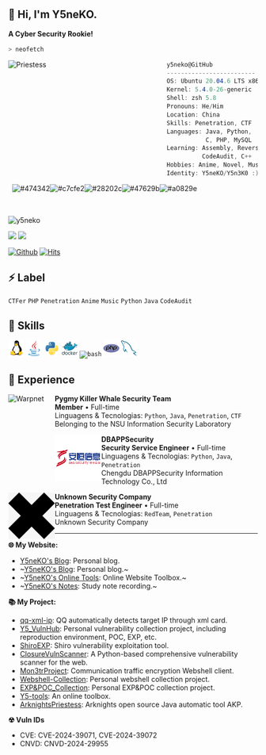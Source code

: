 ## 👋 Hi, I'm Y5neKO.

**A Cyber Security Rookie!**

```zsh
> neofetch
```

<img align="left" src="https://s2.loli.net/2024/03/26/gQmf5ijPUKBo24C.jpg" alt="Priestess" width="320" /> 

```csharp
y5neko@GitHub
-------------------------
OS: Ubuntu 20.04.6 LTS x86_64
Kernel: 5.4.0-26-generic
Shell: zsh 5.8
Pronouns: He/Him
Location: China
Skills: Penetration, CTF
Languages: Java, Python,
           C, PHP, MySQL
Learning: Assembly, Reverse, PWN,
          CodeAudit, C++
Hobbies: Anime, Novel, Music
Identity: Y5neKO/Y5n3K0 :)
```
<p align="left">
  &nbsp;
  <img alt="#474342" src="https://via.placeholder.com/15/474342/000000?text=+" width="25" height="20" /><img alt="#c7cfe2" src="https://via.placeholder.com/15/c7cfe2/000000?text=+" width="25" height="20" /><img alt="#28202c" src="https://via.placeholder.com/15/28202c/000000?text=+" width="25" height="20" /><img alt="#47629b" src="https://via.placeholder.com/15/47629b/000000?text=+" width="25" height="20" /><img alt="#a0829e" src="https://via.placeholder.com/15/a0829e/000000?text=+" width="25" height="20" />
</p>
<br>
<p><img align="center" src="https://github-readme-streak-stats.herokuapp.com/?user=y5neko&" alt="y5neko" /></p>

<!-- ![Y5neKO's stars](https://github-readme-stats-89dq8p8qw.vercel.app/api?username=Y5neKO&show_icons=true&count_private=true&line_height=33.7&theme=tokyonight) -->
<div>
<img height="140px" src="https://github-readme-stats.vercel.app/api?username=Y5neKO&hide_title=true&hide_border=true&theme=dark&bg_color=30,e96443,c64dff&title_color=fff&text_color=fff" />
<img height="140px" src="https://github-readme-stats-git-masterrstaa-rickstaa.vercel.app/api/top-langs/?username=Y5neKO&hide_title=true&hide_border=true&layout=compact&langs_count=6&text_color=fff&bg_color=30,c64dff,66ccff&theme=dark" />
</div>

[![Github](https://img.shields.io/github/followers/Y5neKO?label=Follow&style=social)](https://github.com/Y5neKO)<!--[![Code Time](https://img.shields.io/endpoint?style=social&url=https://codetime-api.datreks.com/badge/1280?logoColor=dark%26project=%26recentMS=0%26showProject=true)]()-->
[![Hits](https://hits.seeyoufarm.com/api/count/incr/badge.svg?url=https%3A%2F%2Fgithub.com%2FY5neKO%2FY5neKO&count_bg=%233D91C8&title_bg=%23555555&icon=github.svg&icon_color=%23E7E7E7&title=Views&edge_flat=false)]()

## ⚡ Label

`CTFer`  `PHP`  `Penetration`  `Anime`  `Music`  `Python`  `Java`  `CodeAudit`

## 🚀 Skills
<code><img height="32" src="https://raw.githubusercontent.com/devicons/devicon/master/icons/linux/linux-original.svg" alt="Linux"/></code>
<code><img height="32" src="https://raw.githubusercontent.com/devicons/devicon/master/icons/java/java-original.svg" alt="Java"/></code>
<code><img height="32" src="https://raw.githubusercontent.com/devicons/devicon/master/icons/python/python-original.svg" alt="Python"/></code>
<code><img height="32" src="https://raw.githubusercontent.com/devicons/devicon/master/icons/docker/docker-original-wordmark.svg" alt="Docker"/></code>
<code><img height="32" src="https://www.vectorlogo.zone/logos/gnu_bash/gnu_bash-icon.svg" alt="bash"/></code>
<code><img height="32" src="https://raw.githubusercontent.com/devicons/devicon/master/icons/php/php-original.svg" alt="php"/></code>
<code><img height="32" src="https://raw.githubusercontent.com/devicons/devicon/master/icons/mysql/mysql-original.svg" alt="MySQL"/></code>

## 🔭 Experience
[<img align="left" height="94px" width="94px" alt="Warpnet" src="https://avatars.githubusercontent.com/u/71768442?s=200&v=4"/>](#)
**Pygmy Killer Whale Security Team** \
**Member** • Full-time \
Linguagens & Tecnologias: `Python`, `Java`, `Penetration`, `CTF`\
Belonging to the NSU Information Security Laboratory

[<img align="left" height="94px" width="94px" alt="Warpnet" src="./img/AH.png"/>](#)
**DBAPPSecurity** \
**Security Service Engineer** • Full-time \
Linguagens & Tecnologias: `Python`, `Java`, `Penetration` \
Chengdu DBAPPSecurity Information Technology Co., Ltd

[<img align="left" height="94px" width="94px" alt="Warpnet" src="./img/da3aefed6873e2efedadb884fa9e9a21.jpeg"/>](#)
**Unknown Security Company** \
**Penetration Test Engineer** • Full-time \
Linguagens & Tecnologias: `RedTeam`, `Penetration` \
Unknown Security Company

---

**🌐 My Website:** 
- [Y5neKO's Blog](https://y5neko.github.io): Personal blog.
- ~[Y5neKO's Blog](https://blog.ysneko.com/): Personal blog.~
- ~[Y5neKO's Online Tools](https://tool.ysneko.com): Online Website Toolbox.~
- ~[Y5neKO's Notes](https://note.ysneko.com): Study note recording.~

**📚 My Project:**
- [qq-xml-ip](https://github.com/Y5neKO/qq-xml-ip):  QQ automatically detects target IP through xml card.
- [Y5_VulnHub](https://github.com/Y5neKO/Y5_VulnHub):  Personal vulnerability collection project, including reproduction environment, POC, EXP, etc.
- [ShiroEXP](https://github.com/Y5neKO/ShiroEXP):  Shiro vulnerability exploitation tool.
- [ClosureVulnScanner](https://github.com/Y5neKO/ClosureVulnScanner):  A Python-based comprehensive vulnerability scanner for the web.
- [Mon3trProject](https://github.com/Y5neKO/Mon3trProject):  Communication traffic encryption Webshell client.
- [Webshell-Collection](https://github.com/Y5neKO/Webshell-Collection):  Personal webshell collection project.
- [EXP&POC_Collection](https://github.com/Y5neKO/ExpAndPoc_Colection):  Personal EXP&POC collection project.
- [Y5-tools](https://github.com/Y5neKO/Y5-tools):  An online toolbox.
- [ArknightsPriestess](https://github.com/Y5neKO/ArknightsPriestess):  Arknights open source Java automatic tool AKP.

**☢ Vuln IDs**
- CVE: CVE-2024-39071, CVE-2024-39072
- CNVD: CNVD-2024-29955
